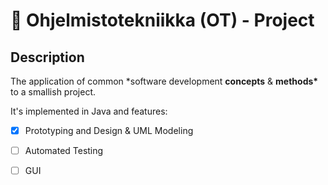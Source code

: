 # 🍊 Ohjelmistotekniikka (OT) - Project

## Description

The application of common \*software development **concepts** & **methods\*** to a smallish project.

It's implemented in Java and features:

- [x] Prototyping and Design & UML Modeling
- [ ] Automated Testing
- [ ] GUI




